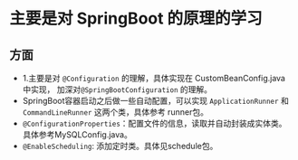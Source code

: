 # 主要是对 SpringBoot 的原理的学习
## 方面
 - 1.主要是对 `@Configuration` 的理解，具体实现在 CustomBeanConfig.java 中实现，
加深对`@SpringBootConfiguration` 的理解。
 - SpringBoot容器启动之后做一些自动配置，可以实现 `ApplicationRunner` 和
 `CommandLineRunner` 这两个类，具体参考 runner包。
 - `@ConfigurationProperties`：配置文件的信息，读取并自动封装成实体类。
具体参考MySQLConfig.java。
 - `@EnableScheduling`: 添加定时类。具体见schedule包。
 


